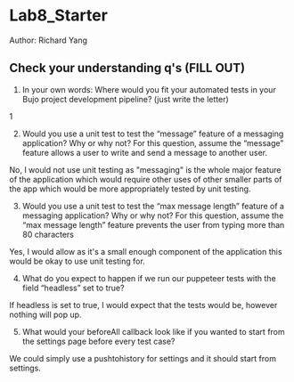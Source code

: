 # Lab8_Starter
Author: Richard Yang

## Check your understanding q's (FILL OUT)
1. In your own words: Where would you fit your automated tests in your Bujo project development pipeline? (just write the letter)

1

2. Would you use a unit test to test the “message” feature of a messaging application? Why or why not? For this question, assume the “message” feature allows a user to write and send a message to another user.

No, I would not use unit testing as "messaging" is the whole major feature of the application which would require other uses of other smaller parts of the app which would be more appropriately tested by unit testing. 

3. Would you use a unit test to test the “max message length” feature of a messaging application? Why or why not? For this question, assume the “max message length” feature prevents the user from typing more than 80 characters

Yes, I would allow as it's a small enough component of the application this would be okay to use unit testing for. 

4. What do you expect to happen if we run our puppeteer tests with the field “headless” set to true?

If headless is set to true, I would expect that the tests would be, however nothing will pop up. 

5. What would your beforeAll callback look like if you wanted to start from the settings page before every test case?

We could simply use a pushtohistory for settings and it should start from settings.
